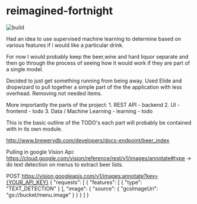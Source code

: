 # reimagined-fortnight 

![build](https://travis-ci.org/sbelkin/reimagined-fortnight.svg?branch=master)

Had an idea to use supervised machine learning to determine based on various features if i would like a particular drink. 

For now I would probably keep the beer,wine and hard liquor separate and then go through the process of seeing how it would work if they are part of a single model.

Decided to just get something running from being away. Used Elide and dropwizard to pull together a simple part of the the application with less overhead. 
Removing not needed items. 

More importantly the parts of the project:
    1. REST API - backend
    2. UI - frontend - todo
    3. Data / Machine Learning - learning -  todo 
 
This is the basic outline of the TODO's each part will probably be contained with in its own module. 

http://www.brewerydb.com/developers/docs-endpoint/beer_index


Pulling in google Vision Api: 
https://cloud.google.com/vision/reference/rest/v1/images/annotate#type -> do text detection on menus to extract beer lists.

POST https://vision.googleapis.com/v1/images:annotate?key={YOUR_API_KEY}
{
 "requests": [
  {
   "features": [
    {
     "type": "TEXT_DETECTION"
    }
   ],
   "image": {
    "source": {
     "gcsImageUri": "gs://bucket/menu.image"
    }
   }
  }
 ]
}

